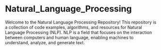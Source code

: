 # Natural_Language_Processing
 Welcome to the Natural Language Processing Repository!  This repository is a collection of code examples, algorithms, and resources for Natural Language Processing (NLP). NLP is a field that focuses on the interaction between computers and human language, enabling machines to understand, analyze, and generate text.
